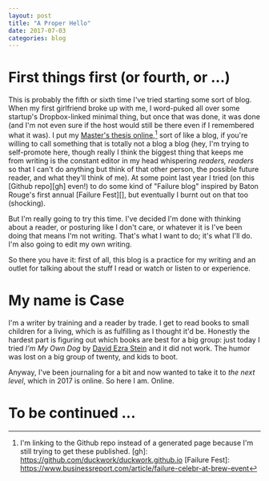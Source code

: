 ```yaml
---
layout: post
title: "A Proper Hello"
date: 2017-07-03
categories: blog
---
```


# First things first (or fourth, or ...)

This is probably the fifth or sixth time I've tried starting some sort of
blog.  When my first girlfriend broke up with me, I word-puked all over some
startup's Dropbox-linked minimal thing, but once that was done, it was done
(and I'm not even sure if the host would still be there even if I remembered
what it was).  I put my [Master's thesis online][masters],[^1] sort of like a
blog, if you're willing to call something that is totally not a blog a blog
(hey, I'm trying to self-promote here, though really I think the biggest thing
that keeps me from writing is the constant editor in my head whispering
*readers, readers* so that I can't do anything but think of that other person,
the possible future reader, and what they'll think of me).  At some point last
year I tried (on this [Github repo][gh] even!) to do some kind of "Failure
blog" inspired by Baton Rouge's first annual [Failure Fest][], but eventually
I burnt out on that too (shocking).

But I'm really going to try this time.  I've decided I'm done with thinking
about a reader, or posturing like I don't care, or whatever it is I've been
doing that means I'm not writing.  That's what I want to do; it's what I'll
do.  I'm also going to edit my own writing.

So there you have it: first of all, this blog is a practice for my writing and
an outlet for talking about the stuff I read or watch or listen to or
experience.

[masters]: https://github.com/duckwork/autocento
[^1]: I'm linking to the Github repo instead of a generated page because I'm still trying to get these published.
[gh]: https://github.com/duckwork/duckwork.github.io
[Failure Fest]: https://www.businessreport.com/article/failure-celebr-at-brew-event

# My name is Case

I'm a writer by training and a reader by trade.  I get to read books to small
children for a living, which is as fulfilling as I thought it'd be.  Honestly
the hardest part is figuring out which books are best for a big group: just
today I tried _I'm My Own Dog_ by [David Ezra Stein][] and it did not work.
The humor was lost on a big group of twenty, and kids to boot.

Anyway, I've been journaling for a bit and now wanted to take it to *the next
level*, which in 2017 is online.  So here I am.  Online.

[David Ezra Stein]: http://davidezrastein.com

# To be continued ...
